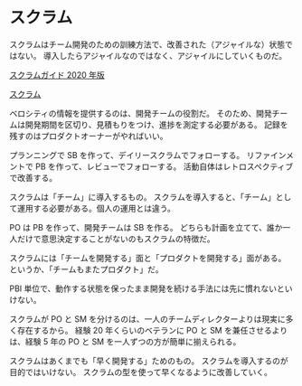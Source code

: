 # スクラム

スクラムはチーム開発のための訓練方法で、改善された（アジャイルな）状態ではない。
導入したらアジャイルなのではなく、アジャイルにしていくものだ。

[スクラムガイド 2020 年版](https://scrumguides.org/docs/scrumguide/v2020/2020-Scrum-Guide-Japanese.pdf)

[スクラム](https://www.amazon.co.jp/dp/B010COOG9O)

ベロシティの情報を提供するのは、開発チームの役割だ。
そのため、開発チームは開発期間を区切り、見積もりをつけ、進捗を測定する必要がある。
記録を残すのはプロダクトオーナーがやればいい。

プランニングで SB を作って、デイリースクラムでフォローする。
リファインメントで PB を作って、レビューでフォローする。
活動自体はレトロスペクティブで改善する。

スクラムは「チーム」に導入するもの。
スクラムを導入すると、「チーム」として運用する必要がある。個人の運用とは違う。

PO は PB を作って、開発チームは SB を作る。
どちらも計画を立てて、誰か一人だけで意思決定することがないのもスクラムの特徴だ。

スクラムには「チームを開発する」面と「プロダクトを開発する」面がある。
というか、「チームもまたプロダクト」だ。

PBI 単位で、動作する状態を保ったまま開発を続ける手法には先に慣れないといけない。

スクラムが PO と SM を分けるのは、一人のチームディレクターよりは現実に多く存在するから。
経験 20 年くらいのベテランに PO と SM を兼任させるよりは、経験 5 年の PO と SM を一人ずつの方が簡単に揃えられる。

スクラムはあくまでも「早く開発する」ためのもの。
スクラムを導入するのが目的ではいけない。
スクラムの型を使って早くなるように改善していく。
